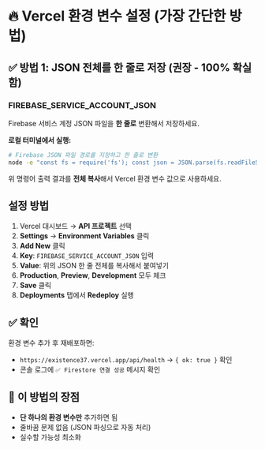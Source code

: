 # 🔥 Vercel 환경 변수 설정 (가장 간단한 방법)

## ✅ 방법 1: JSON 전체를 한 줄로 저장 (권장 - 100% 확실함)

### FIREBASE_SERVICE_ACCOUNT_JSON
Firebase 서비스 계정 JSON 파일을 **한 줄로** 변환해서 저장하세요.

**로컬 터미널에서 실행:**
```bash
# Firebase JSON 파일 경로를 지정하고 한 줄로 변환
node -e "const fs = require('fs'); const json = JSON.parse(fs.readFileSync('Downloads/l-existence-precede-l-essence-firebase-adminsdk-fbsvc-b6f346cffa.json', 'utf8')); console.log(JSON.stringify(json));"
```

위 명령어 출력 결과를 **전체 복사**해서 Vercel 환경 변수 값으로 사용하세요.

## 설정 방법

1. Vercel 대시보드 → **API 프로젝트** 선택
2. **Settings** → **Environment Variables** 클릭
3. **Add New** 클릭
4. **Key**: `FIREBASE_SERVICE_ACCOUNT_JSON` 입력
5. **Value**: 위의 JSON 한 줄 전체를 복사해서 붙여넣기
6. **Production**, **Preview**, **Development** 모두 체크
7. **Save** 클릭
8. **Deployments** 탭에서 **Redeploy** 실행

## ✅ 확인

환경 변수 추가 후 재배포하면:
- `https://existence37.vercel.app/api/health` → `{ ok: true }` 확인
- 콘솔 로그에 `✅ Firestore 연결 성공` 메시지 확인

## 🎯 이 방법의 장점

- **단 하나의 환경 변수만** 추가하면 됨
- 줄바꿈 문제 없음 (JSON 파싱으로 자동 처리)
- 실수할 가능성 최소화

